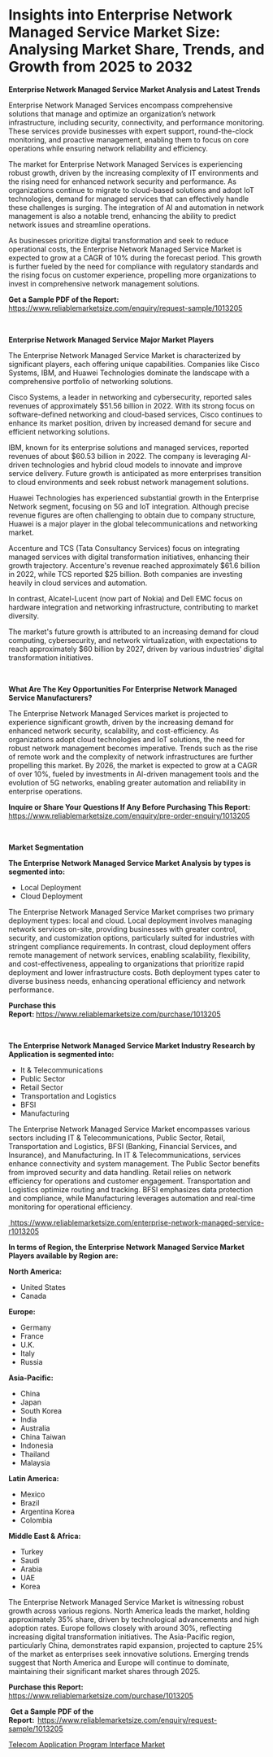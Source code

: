 <p><h1>Insights into Enterprise Network Managed Service Market Size: Analysing Market Share, Trends, and Growth from 2025 to 2032</h1></p><p><strong>Enterprise Network Managed Service Market Analysis and Latest Trends</strong></p>
<p><p>Enterprise Network Managed Services encompass comprehensive solutions that manage and optimize an organization’s network infrastructure, including security, connectivity, and performance monitoring. These services provide businesses with expert support, round-the-clock monitoring, and proactive management, enabling them to focus on core operations while ensuring network reliability and efficiency. </p><p>The market for Enterprise Network Managed Services is experiencing robust growth, driven by the increasing complexity of IT environments and the rising need for enhanced network security and performance. As organizations continue to migrate to cloud-based solutions and adopt IoT technologies, demand for managed services that can effectively handle these challenges is surging. The integration of AI and automation in network management is also a notable trend, enhancing the ability to predict network issues and streamline operations.</p><p>As businesses prioritize digital transformation and seek to reduce operational costs, the Enterprise Network Managed Service Market is expected to grow at a CAGR of 10% during the forecast period. This growth is further fueled by the need for compliance with regulatory standards and the rising focus on customer experience, propelling more organizations to invest in comprehensive network management solutions.</p></p>
<p><strong>Get a Sample PDF of the Report:&nbsp;</strong> <a href="https://www.reliablemarketsize.com/enquiry/request-sample/1013205?utm_campaign=2744&utm_medium=2&utm_source=Github&utm_content=ia&utm_term=08032025&utm_id=enterprise-network-managed-service">https://www.reliablemarketsize.com/enquiry/request-sample/1013205</a></p>
<p>&nbsp;</p>
<p><strong>Enterprise Network Managed Service Major Market Players</strong></p>
<p><p>The Enterprise Network Managed Service Market is characterized by significant players, each offering unique capabilities. Companies like Cisco Systems, IBM, and Huawei Technologies dominate the landscape with a comprehensive portfolio of networking solutions.</p><p>Cisco Systems, a leader in networking and cybersecurity, reported sales revenues of approximately $51.56 billion in 2022. With its strong focus on software-defined networking and cloud-based services, Cisco continues to enhance its market position, driven by increased demand for secure and efficient networking solutions.</p><p>IBM, known for its enterprise solutions and managed services, reported revenues of about $60.53 billion in 2022. The company is leveraging AI-driven technologies and hybrid cloud models to innovate and improve service delivery. Future growth is anticipated as more enterprises transition to cloud environments and seek robust network management solutions.</p><p>Huawei Technologies has experienced substantial growth in the Enterprise Network segment, focusing on 5G and IoT integration. Although precise revenue figures are often challenging to obtain due to company structure, Huawei is a major player in the global telecommunications and networking market.</p><p>Accenture and TCS (Tata Consultancy Services) focus on integrating managed services with digital transformation initiatives, enhancing their growth trajectory. Accenture's revenue reached approximately $61.6 billion in 2022, while TCS reported $25 billion. Both companies are investing heavily in cloud services and automation.</p><p>In contrast, Alcatel-Lucent (now part of Nokia) and Dell EMC focus on hardware integration and networking infrastructure, contributing to market diversity.</p><p>The market's future growth is attributed to an increasing demand for cloud computing, cybersecurity, and network virtualization, with expectations to reach approximately $60 billion by 2027, driven by various industries' digital transformation initiatives.</p></p>
<p>&nbsp;</p>
<p><strong>What Are The Key Opportunities For Enterprise Network Managed Service Manufacturers?</strong></p>
<p><p>The Enterprise Network Managed Services market is projected to experience significant growth, driven by the increasing demand for enhanced network security, scalability, and cost-efficiency. As organizations adopt cloud technologies and IoT solutions, the need for robust network management becomes imperative. Trends such as the rise of remote work and the complexity of network infrastructures are further propelling this market. By 2026, the market is expected to grow at a CAGR of over 10%, fueled by investments in AI-driven management tools and the evolution of 5G networks, enabling greater automation and reliability in enterprise operations.</p></p>
<p><strong>Inquire or Share Your Questions If Any Before Purchasing This Report:</strong> <a href="https://www.reliablemarketsize.com/enquiry/pre-order-enquiry/1013205?utm_campaign=2744&utm_medium=2&utm_source=Github&utm_content=ia&utm_term=08032025&utm_id=enterprise-network-managed-service">https://www.reliablemarketsize.com/enquiry/pre-order-enquiry/1013205</a></p>
<p>&nbsp;</p>
<p><strong>Market Segmentation</strong></p>
<p><strong>The Enterprise Network Managed Service Market Analysis by types is segmented into:</strong></p>
<p><ul><li>Local Deployment</li><li>Cloud Deployment</li></ul></p>
<p><p>The Enterprise Network Managed Service Market comprises two primary deployment types: local and cloud. Local deployment involves managing network services on-site, providing businesses with greater control, security, and customization options, particularly suited for industries with stringent compliance requirements. In contrast, cloud deployment offers remote management of network services, enabling scalability, flexibility, and cost-effectiveness, appealing to organizations that prioritize rapid deployment and lower infrastructure costs. Both deployment types cater to diverse business needs, enhancing operational efficiency and network performance.</p></p>
<p><strong>Purchase this Report:&nbsp;</strong><a href="https://www.reliablemarketsize.com/purchase/1013205?utm_campaign=2744&utm_medium=2&utm_source=Github&utm_content=ia&utm_term=08032025&utm_id=enterprise-network-managed-service">https://www.reliablemarketsize.com/purchase/1013205</a></p>
<p>&nbsp;</p>
<p><strong>The Enterprise Network Managed Service Market Industry Research by Application is segmented into:</strong></p>
<p><ul><li>It & Telecommunications</li><li>Public Sector</li><li>Retail Sector</li><li>Transportation and Logistics</li><li>BFSI</li><li>Manufacturing</li></ul></p>
<p><p>The Enterprise Network Managed Service Market encompasses various sectors including IT & Telecommunications, Public Sector, Retail, Transportation and Logistics, BFSI (Banking, Financial Services, and Insurance), and Manufacturing. In IT & Telecommunications, services enhance connectivity and system management. The Public Sector benefits from improved security and data handling. Retail relies on network efficiency for operations and customer engagement. Transportation and Logistics optimize routing and tracking. BFSI emphasizes data protection and compliance, while Manufacturing leverages automation and real-time monitoring for operational efficiency.</p></p>
<p><a href="https://www.reliablemarketsize.com/enterprise-network-managed-service-r1013205?utm_campaign=2744&utm_medium=2&utm_source=Github&utm_content=ia&utm_term=08032025&utm_id=enterprise-network-managed-service">&nbsp;https://www.reliablemarketsize.com/enterprise-network-managed-service-r1013205</a></p>
<p><strong>In terms of Region, the Enterprise Network Managed Service Market Players available by Region are:</strong></p>
<p>
    <p> <strong> North America: </strong>
        <ul>
            <li>United States</li>
            <li>Canada</li>
        </ul>
        </p> 
    <p> <strong> Europe: </strong>
        <ul>
            <li>Germany</li>
            <li>France</li>
            <li>U.K.</li>
            <li>Italy</li>
            <li>Russia</li>
        </ul>
        </p> 
    <p> <strong> Asia-Pacific: </strong>
        <ul>
            <li>China</li>
            <li>Japan</li>
            <li>South Korea</li>
            <li>India</li>
            <li>Australia</li>
            <li>China Taiwan</li>
            <li>Indonesia</li>
            <li>Thailand</li>
            <li>Malaysia</li>
        </ul>
        </p> 
    <p> <strong> Latin America: </strong>
        <ul>
            <li>Mexico</li>
            <li>Brazil</li>
            <li>Argentina Korea</li>
            <li>Colombia</li>
        </ul>
        </p> 
    <p> <strong> Middle East & Africa: </strong>
        <ul>
            <li>Turkey</li>
            <li>Saudi</li>
            <li>Arabia</li>
            <li>UAE</li>
            <li>Korea</li>
        </ul>
    </p>
    </p>
<p><p>The Enterprise Network Managed Service Market is witnessing robust growth across various regions. North America leads the market, holding approximately 35% share, driven by technological advancements and high adoption rates. Europe follows closely with around 30%, reflecting increasing digital transformation initiatives. The Asia-Pacific region, particularly China, demonstrates rapid expansion, projected to capture 25% of the market as enterprises seek innovative solutions. Emerging trends suggest that North America and Europe will continue to dominate, maintaining their significant market shares through 2025.</p></p>
<p><strong>Purchase this Report: </strong><a href="https://www.reliablemarketsize.com/purchase/1013205?utm_campaign=2744&utm_medium=2&utm_source=Github&utm_content=ia&utm_term=08032025&utm_id=enterprise-network-managed-service">https://www.reliablemarketsize.com/purchase/1013205</a></p>
<p>&nbsp;<strong>Get a Sample PDF of the Report:&nbsp;&nbsp;</strong><a href="https://www.reliablemarketsize.com/enquiry/request-sample/1013205?utm_campaign=2744&utm_medium=2&utm_source=Github&utm_content=ia&utm_term=08032025&utm_id=enterprise-network-managed-service">https://www.reliablemarketsize.com/enquiry/request-sample/1013205</a></p>
<p><strong></strong></p>
<p><p><a href="https://github.com/chaturberville8181/Market-Research-Report-List-1/blob/main/telecom-application-program-interface-market.md?utm_campaign=2744&utm_medium=2&utm_source=Github&utm_content=ia&utm_term=08032025&utm_id=enterprise-network-managed-service">Telecom Application Program Interface Market</a></p></p>